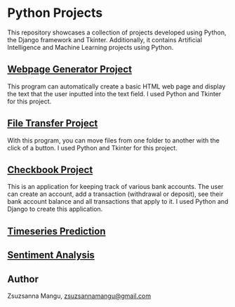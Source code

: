 # Python Projects

This repository showcases a collection of projects developed using Python, the Django framework and Tkinter. Additionally, it contains Artificial Intelligence and Machine Learning projects using Python.

## [Webpage Generator Project](https://github.com/zsuzsannamangu/Python-Projects/tree/master/Python-Projects/WebPage_Generator)
This program can automatically create a basic HTML web page and display the text that the user inputted into the text field.
I used Python and Tkinter for this project.

## [File Transfer Project](https://github.com/zsuzsannamangu/Python-Projects/tree/master/Python-Projects/File_Transfer_Assignment)
With this program, you can move files from one folder to another with the click of a button. I used Python and Tkinter for this project.

## [Checkbook Project](https://github.com/zsuzsannamangu/Python-Projects/tree/master/Python-Projects/Checkbook_Project)
This is an application for keeping track of various bank accounts. The user can create an account, add a transaction (withdrawal or deposit), see their bank account balance and all transactions that apply to it. I used Python and Django to create this application.

## [Timeseries Prediction](https://github.com/zsuzsannamangu/Python-Projects/tree/master/Python-Projects/AI-Projects/Timeseries_Prediction)

## [Sentiment Analysis]()

## Author
Zsuzsanna Mangu, zsuzsannamangu@gmail.com
